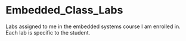 # Embedded_Class_Labs
Labs assigned to me in the embedded systems course I am enrolled in. Each lab is specific to the student.
